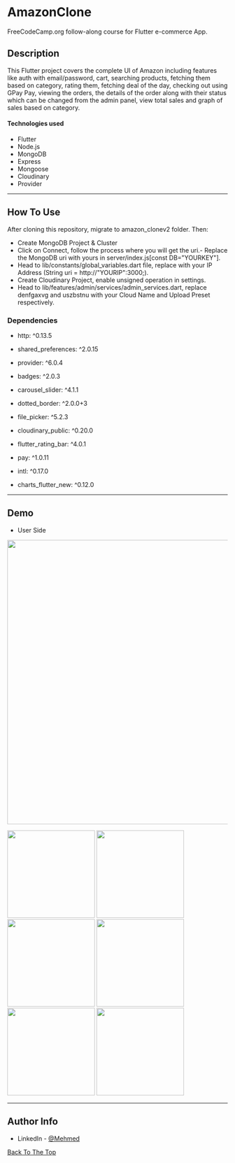 # AmazonClone 

FreeCodeCamp.org follow-along course for Flutter e-commerce App.

## Description

This Flutter project covers the complete UI of Amazon including features like auth with email/password, cart, searching products, fetching them based on category, rating them, fetching deal of the day, checking out using GPay Pay, viewing the orders, the details of the order along with their status which can be changed from the admin panel, view total sales and graph of sales based on category.

#### Technologies used

- Flutter
- Node.js
- MongoDB
- Express
- Mongoose
- Cloudinary
- Provider

---

## How To Use

After cloning this repository, migrate to amazon_clonev2 folder. Then:

- Create MongoDB Project & Cluster
- Click on Connect, follow the process where you will get the uri.- Replace the MongoDB uri with yours in server/index.js[const DB="YOURKEY"].
- Head to lib/constants/global_variables.dart file, replace with your IP Address (String uri = http://"YOURIP":3000;).
- Create Cloudinary Project, enable unsigned operation in settings.
- Head to lib/features/admin/services/admin_services.dart, replace denfgaxvg and uszbstnu with your Cloud Name and Upload Preset respectively.

### Dependencies

- http: ^0.13.5
- shared_preferences: ^2.0.15

- provider: ^6.0.4
- badges: ^2.0.3
- carousel_slider: ^4.1.1
- dotted_border: ^2.0.0+3
- file_picker: ^5.2.3
- cloudinary_public: ^0.20.0
- flutter_rating_bar: ^4.0.1
- pay: ^1.0.11
- intl: ^0.17.0
- charts_flutter_new: ^0.12.0

---

## Demo

- User Side

 <img src="https://user-images.githubusercontent.com/108269074/205439621-d49ed375-0a4a-4786-ac83-c6ee9ecddaf4.gif" height=650)>
  
  
<img src="https://i.imgur.com/6u2X03u.png" height=200>      <img src="https://i.imgur.com/AhJY7Ju.png" height=200>       <img src="https://i.imgur.com/097gFlI.png" height=200>      <img src="https://i.imgur.com/wnXGPIy.png" height=200>      <img src="https://i.imgur.com/Y9jxRlU.png" height=200>      <img src="https://i.imgur.com/ue9wtDT.png" height=200>


---

## Author Info

- LinkedIn - [@Mehmed](https://www.linkedin.com/in/meša-selimović-18b189251/)

[Back To The Top](#AmazonClone)

